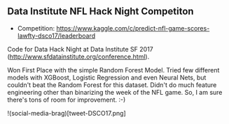 ## Data Institute NFL Hack Night Competiton

* Competition: https://www.kaggle.com/c/predict-nfl-game-scores-lawfty-dsco17/leaderboard

Code for Data Hack Night at Data Institute SF 2017 (http://www.sfdatainstitute.org/conference.html).  

Won First Place with the simple Random Forest Model.  Tried few different models with XGBoost, Logistic Regression and even Neural Nets, but couldn't beat the Random Forest for this dataset.  Didn't do much feature engineering other than binarizing the week of the NFL game.  So, I am sure there's tons of room for improvement. :-)

!(social-media-brag)[tweet-DSCO17.png]
